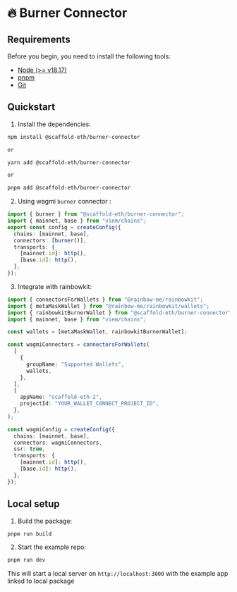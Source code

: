 # 🔥 Burner Connector

## Requirements

Before you begin, you need to install the following tools:

- [Node (>= v18.17)](https://nodejs.org/en/download/)
- [pnpm](https://pnpm.io/installation#using-corepack)
- [Git](https://git-scm.com/downloads)

## Quickstart

1. Install the dependencies:

```bash
npm install @scaffold-eth/burner-connector

or

yarn add @scaffold-eth/burner-connector

or

pnpm add @scaffold-eth/burner-connector
```

2. Using wagmi `burner` connector :

```ts
import { burner } from "@scaffold-eth/burner-connector";
import { mainnet, base } from "viem/chains";
export const config = createConfig({
  chains: [mainnet, base],
  connectors: [burner()],
  transports: {
    [mainnet.id]: http(),
    [base.id]: http(),
  },
});
```

3. Integrate with rainbowkit:

```ts
import { connectorsForWallets } from "@rainbow-me/rainbowkit";
import { metaMaskWallet } from "@rainbow-me/rainbowkit/wallets";
import { rainbowkitBurnerWallet } from "@scaffold-eth/burner-connector";
import { mainnet, base } from "viem/chains";

const wallets = [metaMaskWallet, rainbowkitBurnerWallet];

const wagmiConnectors = connectorsForWallets(
  [
    {
      groupName: "Supported Wallets",
      wallets,
    },
  ],
  {
    appName: "scaffold-eth-2",
    projectId: "YOUR_WALLET_CONNECT_PROJECT_ID",
  },
);

const wagmiConfig = createConfig({
  chains: [mainnet, base],
  connectors: wagmiConnectors,
  ssr: true,
  transports: {
    [mainnet.id]: http(),
    [base.id]: http(),
  },
});
```

## Local setup

1. Build the package:

```bash
pnpm run build
```

2. Start the example repo:

```bash
pnpm run dev
```

This will start a local server on `http://localhost:3000` with the example app linked to local package
